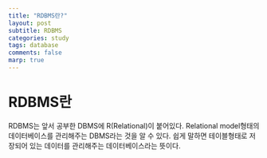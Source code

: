 ```yaml
---
title: "RDBMS란?"
layout: post
subtitle: RDBMS
categories: study
tags: database
comments: false
marp: true
---  
```


# RDBMS란
RDBMS는 앞서 공부한 DBMS에 R(Relational)이 붙어있다. Relational model형태의 데이터베이스를 관리해주는 DBMS라는 것을 알 수 있다. 쉽게 말하면 테이블형태로 저장되어 있는 데이터를 관리해주는 데이터베이스라는 뜻이다.